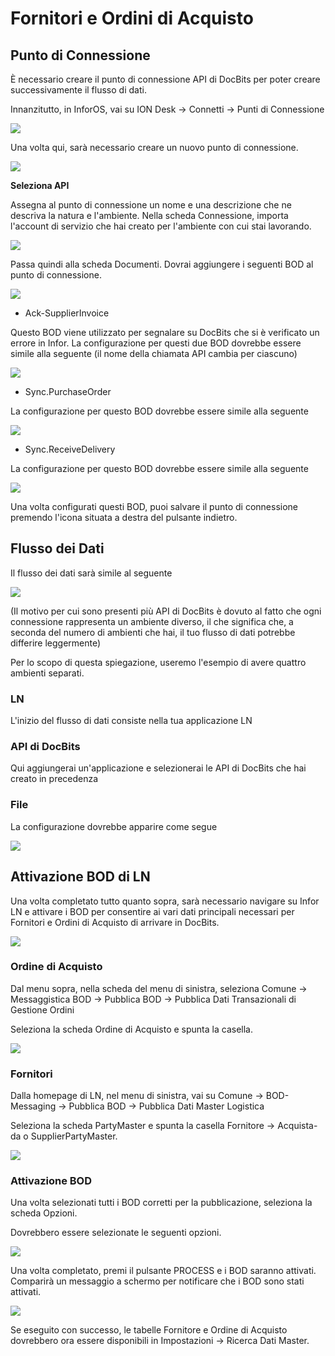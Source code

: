 # Fornitori e Ordini di Acquisto

## **Punto di Connessione**

È necessario creare il punto di connessione API di DocBits per poter creare successivamente il flusso di dati.

Innanzitutto, in InforOS, vai su ION Desk → Connetti → Punti di Connessione

![](https://lh7-us.googleusercontent.com/852EogukgFvteFTdg6_a6MPLaBUUqDw1J4x4H2q9BMjaVzZIGlpASC_fImhvAxe-nPBvIvOPFTI0oG8D3RlkAHiFDbLsVrsjaJMD1B5otXyIzPDkvoJvrj-JvMEHao73jgcZ5aKLAP4fCpkP7XV08JE)

Una volta qui, sarà necessario creare un nuovo punto di connessione.

![](https://lh7-us.googleusercontent.com/eh1NyUDTS0k-59ePv89PjZpfh5IT0iyFPoV5M9xmo3fmai-Iz0ptQFXgI9onZM-sTICHii32MkAw22AhZZAT5iKs_Hjw3_NDT49XG_KRONAvyK4OuL-bX667F9UGr-juckRmcE2hATOkSQ5x8QlugxU)

**Seleziona API**

Assegna al punto di connessione un nome e una descrizione che ne descriva la natura e l'ambiente. Nella scheda Connessione, importa l'account di servizio che hai creato per l'ambiente con cui stai lavorando.

![](https://lh7-us.googleusercontent.com/WZKJSckXWzztmEHmySnz6oDSbgFDvPmxku48HCiDJn7O1vTUcpUBYnwDHMT_Ja8aSGd8sFm-YQQYzyn5DnYLw77PQeFwTxcOV6C9aPWHyj2VofevH4S6ciyduIUy5YaNvmuNV6WgVJKOZ89_6oJjuq0)

Passa quindi alla scheda Documenti. Dovrai aggiungere i seguenti BOD al punto di connessione.

![](https://lh7-us.googleusercontent.com/3Q4XIpxXLixaDqXhh7CRKPl0yUwBce34CqLfw0BGS1UFXsvFIaxD6XelEgbnwfYFUCa5En-C1oAZR74C4lQ15as_M7JIQ20Nf9ZVmrVK8zCGuLS2YtphX4bgQ5uOwS2-MJLLZvsflDC31XLrTZzTKCg)

* Ack-SupplierInvoice

Questo BOD viene utilizzato per segnalare su DocBits che si è verificato un errore in Infor. La configurazione per questi due BOD dovrebbe essere simile alla seguente (il nome della chiamata API cambia per ciascuno)

![](https://lh7-us.googleusercontent.com/vmcVsltij144O3NeysAS2YduFNds98X_VJOpn6v356vAZI3v10SO8-ZMBd7zWyBUJKR9-UMQgGcT2U34HdGgpQ8rhtbFxsmuhgwJ_K6qXbtu04AP67G8jrNwkdj32LCgAhy_m4tnFQJApQehnfX8w5Y)

* Sync.PurchaseOrder

La configurazione per questo BOD dovrebbe essere simile alla seguente

![](https://lh7-us.googleusercontent.com/LPmOwFuzOnYNjwcKDfpI2S-IYJPKhjHYy4xKSUtB7EXSmPGfnG1lDfR-q6fdk4Uh9QBr-PIWjkpW3clbq31z8BP4_CGgoryKguS4GhR44gCG8xt6FJxRvqV-1i5Ul_3-wFjmiroYcchb5Ou5wBA0DF0)

* Sync.ReceiveDelivery

La configurazione per questo BOD dovrebbe essere simile alla seguente

![](https://lh7-us.googleusercontent.com/75TPWASsqnzrWdeoyHZ4T23Zm5DbctQLOZKVe4N05ni32ecs0kZmBAihWnr7j0J7TisLvF2lncmUbEGGF9dKz8glVcRe7pmCvmEx8TMTesh0zGeewNpveNIsQqw-gkHvcITTF4a067MhoMgY8Jp6Prc)

Una volta configurati questi BOD, puoi salvare il punto di connessione premendo l'icona situata a destra del pulsante indietro.

## **Flusso dei Dati**

Il flusso dei dati sarà simile al seguente

![](https://lh7-us.googleusercontent.com/yhSunSyXrzx2Q0VIulIa6b989LxG36g5-kyYXGwniU0okKb3cJWDe65GYhpOfkHWTYJR4xdT85Us2Ba7tHhoJsE51I-g-82ZQ2bRM5zkgF5VmaRSno8M5bfhMCbUAw4-xx5oEudkqZWYoeIUUYhJPDU)

(Il motivo per cui sono presenti più API di DocBits è dovuto al fatto che ogni connessione rappresenta un ambiente diverso, il che significa che, a seconda del numero di ambienti che hai, il tuo flusso di dati potrebbe differire leggermente)

Per lo scopo di questa spiegazione, useremo l'esempio di avere quattro ambienti separati.

### **LN**

L'inizio del flusso di dati consiste nella tua applicazione LN

### **API di DocBits**

Qui aggiungerai un'applicazione e selezionerai le API di DocBits che hai creato in precedenza

### **File**

La configurazione dovrebbe apparire come segue

![](https://lh7-us.googleusercontent.com/OEG6wQFd9LT6J_Ttcsdj7GgM2bTxrS-dpO2EbcVx4vGH1NLtZyaRTbYnr4-SDIWL2hk1zeVGr3bjuebNmwAMEx0S0U7xmNGztp-8HVjRLYyc-3lbQBL8lDU_TahhNxBugX_Bnu3QjZsKHX0Pafae-zU)

## **Attivazione BOD di LN**

Una volta completato tutto quanto sopra, sarà necessario navigare su Infor LN e attivare i BOD per consentire ai vari dati principali necessari per Fornitori e Ordini di Acquisto di arrivare in DocBits.

![](https://lh7-us.googleusercontent.com/b6IsSx-x5Ri0cfYU9TTpgipqsoCkDPTxXdKoMBPaumyaopp-NRAJhoNnBfksnVVdz9Y26M0KlfdcKP4S1n_PjcTYKIu3MbVMQIfuIaTYYAL2ctyYsp29mEOrVh2TxmLPkUofeqJQ8nvBQbTOwj0-V0Y)

### **Ordine di Acquisto**

Dal menu sopra, nella scheda del menu di sinistra, seleziona Comune → Messaggistica BOD → Pubblica BOD → Pubblica Dati Transazionali di Gestione Ordini

Seleziona la scheda Ordine di Acquisto e spunta la casella.

![](https://lh7-us.googleusercontent.com/UJlicSuDjbEVtr_pzOeqkP8kkiBJIdAgzPK46FlhubqIIHiaJRYp27B__08e9IcNHdcctrBeBfZ6vFPQI3Xf3duL6R2Hu-iaL9dY7hANmy8ukiL61CTxcel0jd_66GAySp3dC1ptYKBaqLqaP1TwJco)
### **Fornitori**

Dalla homepage di LN, nel menu di sinistra, vai su Comune → BOD-Messaging → Pubblica BOD → Pubblica Dati Master Logistica

Seleziona la scheda PartyMaster e spunta la casella Fornitore → Acquista-da o SupplierPartyMaster.

![](https://lh7-us.googleusercontent.com/KY_cFaUegEZmqAlcsBLVOTaxKOkkBkMeaQUbv996H946oOa-jvxB3lDqrkWV-17elt0mZDGews6Lr_6ojbFXtReDnV1PmqzwLXfE-IX5fKJr2IeJkAdnf1R9Sk5WYoxOLGolgo2MPQ3SNeoPnQ-ysy0)

### **Attivazione BOD**

Una volta selezionati tutti i BOD corretti per la pubblicazione, seleziona la scheda Opzioni.

Dovrebbero essere selezionate le seguenti opzioni.

![](https://lh7-us.googleusercontent.com/7KpYALL1XL0pqWLRCPFng8-WT8IWI4o9lEtrp2zAN5bOBnYdz-6EHfAPc_StaY9raJTWbfrksra9UUxyQAQdtg4nOZggpHox3AV3C_cL9xhDAdHV4n79yyCfbyGH2NmS30fQGfsLTe_4_tXKy54nI8U)

Una volta completato, premi il pulsante PROCESS e i BOD saranno attivati. Comparirà un messaggio a schermo per notificare che i BOD sono stati attivati.

![](https://lh7-us.googleusercontent.com/BPX5vIBHIFv641srJPwW-19Dx1N1T2QnadGwVMQu-6pBZUxnUdOjdY1olMqorIyN_oeTBqz_1knMoYsSxEA-_NtGVx_j9dBixvOfic8rKJDT91tYqwSSLNpk8YkMW8ndelpH9_fzrTZUCMs_vnoxbvM)

Se eseguito con successo, le tabelle Fornitore e Ordine di Acquisto dovrebbero ora essere disponibili in Impostazioni → Ricerca Dati Master.
